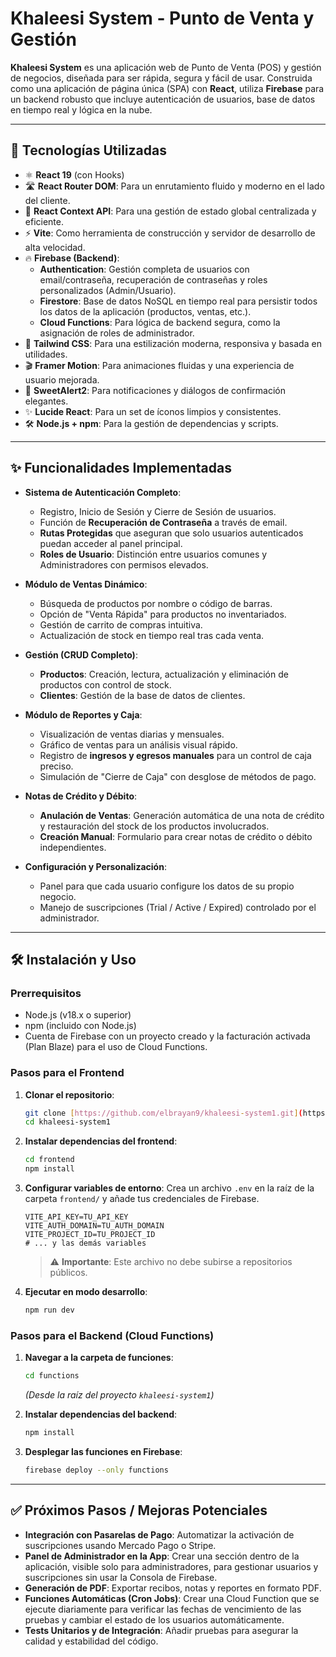 # Khaleesi System - Punto de Venta y Gestión

**Khaleesi System** es una aplicación web de Punto de Venta (POS) y gestión de negocios, diseñada para ser rápida, segura y fácil de usar. Construida como una aplicación de página única (SPA) con **React**, utiliza **Firebase** para un backend robusto que incluye autenticación de usuarios, base de datos en tiempo real y lógica en la nube.

---

## 🚀 Tecnologías Utilizadas

-   ⚛️ **React 19** (con Hooks)
-   🛣️ **React Router DOM**: Para un enrutamiento fluido y moderno en el lado del cliente.
-   🔄 **React Context API**: Para una gestión de estado global centralizada y eficiente.
-   ⚡ **Vite**: Como herramienta de construcción y servidor de desarrollo de alta velocidad.
-   🔥 **Firebase (Backend)**:
    -   **Authentication**: Gestión completa de usuarios con email/contraseña, recuperación de contraseñas y roles personalizados (Admin/Usuario).
    -   **Firestore**: Base de datos NoSQL en tiempo real para persistir todos los datos de la aplicación (productos, ventas, etc.).
    -   **Cloud Functions**: Para lógica de backend segura, como la asignación de roles de administrador.
-   🎨 **Tailwind CSS**: Para una estilización moderna, responsiva y basada en utilidades.
-   🎬 **Framer Motion**: Para animaciones fluidas y una experiencia de usuario mejorada.
-   🔔 **SweetAlert2**: Para notificaciones y diálogos de confirmación elegantes.
-   ✨ **Lucide React**: Para un set de íconos limpios y consistentes.
-   🛠️ **Node.js + npm**: Para la gestión de dependencias y scripts.

---

## ✨ Funcionalidades Implementadas

-   **Sistema de Autenticación Completo**:
    -   Registro, Inicio de Sesión y Cierre de Sesión de usuarios.
    -   Función de **Recuperación de Contraseña** a través de email.
    -   **Rutas Protegidas** que aseguran que solo usuarios autenticados puedan acceder al panel principal.
    -   **Roles de Usuario**: Distinción entre usuarios comunes y Administradores con permisos elevados.

-   **Módulo de Ventas Dinámico**:
    -   Búsqueda de productos por nombre o código de barras.
    -   Opción de "Venta Rápida" para productos no inventariados.
    -   Gestión de carrito de compras intuitiva.
    * Actualización de stock en tiempo real tras cada venta.

-   **Gestión (CRUD Completo)**:
    -   **Productos**: Creación, lectura, actualización y eliminación de productos con control de stock.
    -   **Clientes**: Gestión de la base de datos de clientes.

-   **Módulo de Reportes y Caja**:
    -   Visualización de ventas diarias y mensuales.
    -   Gráfico de ventas para un análisis visual rápido.
    -   Registro de **ingresos y egresos manuales** para un control de caja preciso.
    -   Simulación de "Cierre de Caja" con desglose de métodos de pago.

-   **Notas de Crédito y Débito**:
    -   **Anulación de Ventas**: Generación automática de una nota de crédito y restauración del stock de los productos involucrados.
    -   **Creación Manual**: Formulario para crear notas de crédito o débito independientes.

-   **Configuración y Personalización**:
    -   Panel para que cada usuario configure los datos de su propio negocio.
    -   Manejo de suscripciones (Trial / Active / Expired) controlado por el administrador.

---

## 🛠️ Instalación y Uso

### Prerrequisitos
* Node.js (v18.x o superior)
* npm (incluido con Node.js)
* Cuenta de Firebase con un proyecto creado y la facturación activada (Plan Blaze) para el uso de Cloud Functions.

### Pasos para el Frontend

1.  **Clonar el repositorio**:
    ```bash
    git clone [https://github.com/elbrayan9/khaleesi-system1.git](https://github.com/elbrayan9/khaleesi-system1.git)
    cd khaleesi-system1
    ```

2.  **Instalar dependencias del frontend**:
    ```bash
    cd frontend
    npm install
    ```

3.  **Configurar variables de entorno**:
    Crea un archivo `.env` en la raíz de la carpeta `frontend/` y añade tus credenciales de Firebase.
    ```env
    VITE_API_KEY=TU_API_KEY
    VITE_AUTH_DOMAIN=TU_AUTH_DOMAIN
    VITE_PROJECT_ID=TU_PROJECT_ID
    # ... y las demás variables
    ```
    > ⚠️ **Importante**: Este archivo no debe subirse a repositorios públicos.

4.  **Ejecutar en modo desarrollo**:
    ```bash
    npm run dev
    ```

### Pasos para el Backend (Cloud Functions)

1.  **Navegar a la carpeta de funciones**:
    ```bash
    cd functions 
    ```
    *(Desde la raíz del proyecto `khaleesi-system1`)*

2.  **Instalar dependencias del backend**:
    ```bash
    npm install
    ```
    
3.  **Desplegar las funciones en Firebase**:
    ```bash
    firebase deploy --only functions
    ```
---

## ✅ Próximos Pasos / Mejoras Potenciales

* **Integración con Pasarelas de Pago**: Automatizar la activación de suscripciones usando Mercado Pago o Stripe.
* **Panel de Administrador en la App**: Crear una sección dentro de la aplicación, visible solo para administradores, para gestionar usuarios y suscripciones sin usar la Consola de Firebase.
* **Generación de PDF**: Exportar recibos, notas y reportes en formato PDF.
* **Funciones Automáticas (Cron Jobs)**: Crear una Cloud Function que se ejecute diariamente para verificar las fechas de vencimiento de las pruebas y cambiar el estado de los usuarios automáticamente.
* **Tests Unitarios y de Integración**: Añadir pruebas para asegurar la calidad y estabilidad del código.